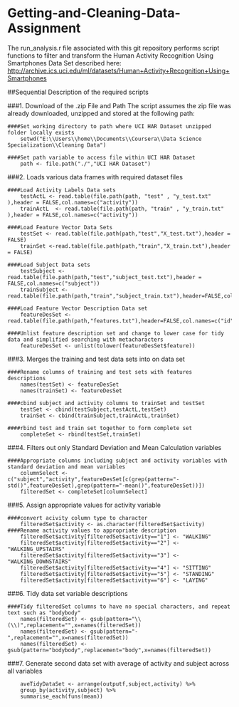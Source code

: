 Getting-and-Cleaning-Data-Assignment
====================================

The run_analysis.r file associated with this git repository performs script functions
to filter and transform the Human Activity Recognition Using Smartphones Data Set described here:  
http://archive.ics.uci.edu/ml/datasets/Human+Activity+Recognition+Using+Smartphones

##Sequential Description of the required scripts

###1. Download of the .zip File and Path
The script assumes the zip file was already downloaded, unzipped and stored at the following path:

    ####Set working directory to path where UCI HAR Dataset unzipped folder locally exists
		setwd("E:\\Users\\home\\Documents\\Coursera\\Data Science Specialization\\Cleaning Data")
  
    ####Set path variable to access file within UCI HAR Dataset
		path <- file.path("./","UCI HAR Dataset")
	
###2.  Loads various data frames with required dataset files

	####Load Activity Labels Data sets
		testActL <- read.table(file.path(path, "test" , "y_test.txt" ),header = FALSE,col.names=c("activity"))  
		trainActL  <- read.table(file.path(path, "train" , "y_train.txt" ),header = FALSE,col.names=c("activity"))  
  
	####Load Feature Vector Data Sets 
		testSet <- read.table(file.path(path,"test","X_test.txt"),header = FALSE)  
		trainSet <-read.table(file.path(path,"train","X_train.txt"),header = FALSE)  
  
	####Load Subject Data sets
		testSubject <- read.table(file.path(path,"test","subject_test.txt"),header = FALSE,col.names=c("subject"))  
		trainSubject <-read.table(file.path(path,"train","subject_train.txt"),header=FALSE,col.names=c("subject"))  
  
	####Load Feature Vector Description Data set
		featureDesSet <- read.table(file.path(path,"features.txt"),header=FALSE,col.names=c("id","feature"))  
		
	####Unlist feature description set and change to lower case for tidy data and simplified searching with metacharacters  
		featureDesSet <- unlist(tolower(featureDesSet$feature))  
		
###3. Merges the training and test data sets into on data set

	####Rename columns of training and test sets with features descriptions
		names(testSet) <- featureDesSet  
		names(trainSet) <- featureDesSet  
  
    ####cbind subject and activity columns to trainSet and testSet 
		testSet <- cbind(testSubject,testActL,testSet)  
		trainSet <- cbind(trainSubject,trainActL,trainSet)  
  
	####rbind test and train set together to form complete set
		completeSet <- rbind(testSet,trainSet)  
		
###4. Filters out only Standard Deviation and Mean Calculation variables

	####Appropriate columns including subject and activity variables with standard deviation and mean variables
		columnSelect <- c("subject","activity",featureDesSet[c(grep(pattern="-std()",featureDesSet),grep(pattern="-mean()",featureDesSet))])  
		filteredSet <- completeSet[columnSelect]  
		
###5. Assign appropriate values for activity variable

	####convert acivity column type to character  
		filteredSet$activity <- as.character(filteredSet$activity)  
	####Rename activity values to appropriate description
		filteredSet$activity[filteredSet$activity=="1"] <- "WALKING"  
		filteredSet$activity[filteredSet$activity=="2"] <- "WALKING_UPSTAIRS"  
		filteredSet$activity[filteredSet$activity=="3"] <- "WALKING_DOWNSTAIRS"  
		filteredSet$activity[filteredSet$activity=="4"] <- "SITTING"  
		filteredSet$activity[filteredSet$activity=="5"] <- "STANDING"  
		filteredSet$activity[filteredSet$activity=="6"] <- "LAYING"  
		
		
###6. Tidy data set variable descriptions 

	####Tidy filteredSet columns to have no special characters, and repeat text such as "bodybody"
		names(filteredSet) <- gsub(pattern="\\(\\)",replacement="",x=names(filteredSet))  
		names(filteredSet) <- gsub(pattern="-",replacement="",x=names(filteredSet))  
		names(filteredSet) <- gsub(pattern="bodybody",replacement="body",x=names(filteredSet))  
		
###7. Generate second data set with average of activity and subject across all variables

		aveTidyDataSet <- arrange(outputf,subject,activity) %>%   
        group_by(activity,subject) %>%   
        summarise_each(funs(mean))  
		
